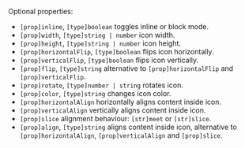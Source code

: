 Optional properties:

- `[prop]inline`, `[type]boolean` toggles inline or block mode.
- `[prop]width`, `[type]string | number` icon width.
- `[prop]height`, `[type]string | number` icon height.
- `[prop]horizontalFlip`, `[type]boolean` flips icon horizontally.
- `[prop]verticalFlip`, `[type]boolean` flips icon vertically.
- `[prop]flip`, `[type]string` alternative to `[prop]horizontalFlip` and `[prop]verticalFlip`.
- `[prop]rotate`, `[type]number | string` rotates icon.
- `[prop]color`, `[type]string` changes icon color.
- `[prop]horizontalAlign` horizontally aligns content inside icon.
- `[prop]verticalAlign` vertically aligns content inside icon.
- `[prop]slice` alignment behaviour: `[str]meet` or `[str]slice`.
- `[prop]align`, `[type]string` aligns content inside icon, alternative to `[prop]horizontalAlign`, `[prop]verticalAlign` and `[prop]slice`.
